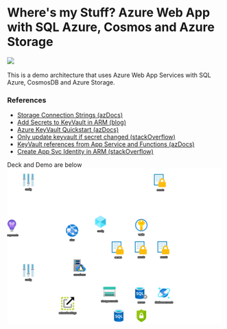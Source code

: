 # Where's my Stuff? Azure Web App with SQL Azure, Cosmos and Azure Storage

<a href="https://portal.azure.com/#create/Microsoft.Template/uri/https%3A%2F%2Fraw.githubusercontent.com%2Fmbenko%2Fbenkoarm%2Fmaster%2F104-WheresMyStuff-Infrastructure%2Fwms-azuredeploy.json" target="_blank">
    <img src="http://azuredeploy.net/deploybutton.png"/>
</a>

This is a demo architecture that uses Azure Web App Services with SQL Azure, CosmosDB and Azure Storage.

### References
- [Storage Connection Strings (azDocs)](https://docs.microsoft.com/en-us/azure/storage/common/storage-configure-connection-string)
- [Add Secrets to KeyVault in ARM (blog)](https://blog.hompus.nl/2017/03/20/add-secrets-to-your-azure-key-vault-using-arm-templates)
- [Azure KeyVault Quickstart (azDocs)](https://docs.microsoft.com/en-us/azure/key-vault/secrets/quick-create-template?tabs=CLI)
- [Only update keyvault if secret changed (stackOverflow)](https://stackoverflow.com/questions/58823588/how-to-update-a-secret-in-azure-key-vault-only-if-changed-in-arm-templates-or-ch)
- [KeyVault references from App Service and Functions (azDocs)](https://docs.microsoft.com/en-us/azure/app-service/app-service-key-vault-references)
- [Create App Svc Identity in ARM (stackOverflow)](https://stackoverflow.com/questions/51118555/automtically-create-app-service-identity-when-deploying-an-arm-template-for-app)

Deck and Demo are below
<br/>
<img src="WheresMyStuff.png" style="width:500px;background-color:black;border-color:navy;border:1px;" class="img img-responsive" />
